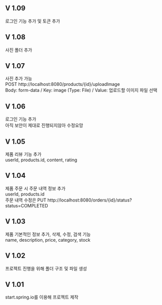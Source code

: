 ## V 1.09
로그인 기능 추가 및 토큰 추가

## V 1.08
사진 폴더 추가

## V 1.07
사진 추가 가능<br />
POST http://localhost:8080/products/{id}/uploadImage <br />
Body: form-data / Key: image (Type: File) / Value: 업로드할 이미지 파일 선택

## V 1.06
로그인 기능 추가 <br />
아직 보안이 제대로 진행되지않아 수정요망

## V 1.05
제품 리뷰 기능 추가 <br />
userId, products.id, content, rating

## V 1.04
제품 주문 시 주문 내역 정보 추가 <br />
userId, products.id <br />
주문 내역 수정은 PUT http://localhost:8080/orders/{id}/status?status=COMPLETED

## V 1.03
제품 기본적인 정보 추가, 삭제, 수정, 검색 기능 <br />
name, description, price, category, stock

## V 1.02
프로젝트 진행을 위해 폴더 구조 및 파일 생성

## V 1.01
start.spring.io를 이용해 프로젝트 제작
